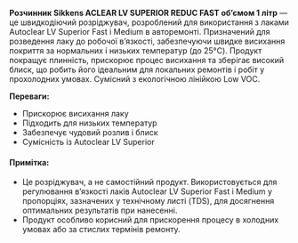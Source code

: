 **Розчинник Sikkens ACLEAR LV SUPERIOR REDUC FAST об’ємом 1 літр** — це швидкодіючий розріджувач, розроблений для використання з лаками Autoclear LV Superior Fast і Medium в авторемонті. Призначений для розведення лаку до робочої в’язкості, забезпечуючи швидке висихання покриття за нормальних і низьких температур (до 25°C). Продукт покращує плинність, прискорює процес висихання та зберігає високий блиск, що робить його ідеальним для локальних ремонтів і робіт у прохолодних умовах. Сумісний з екологічною лінійкою Low VOC.

**Переваги:**

- Прискорює висихання лаку
- Підходить для низьких температур
- Забезпечує чудовий розлив і блиск
- Сумісність із Autoclear LV Superior

#### Примітка:

- Це розріджувач, а не самостійний продукт. Використовується для регулювання в’язкості лаків Autoclear LV Superior Fast і Medium у пропорціях, зазначених у технічному листі (TDS), для досягнення оптимальних результатів при нанесенні.
- Продукт особливо корисний для прискорення процесу в холодних умовах або за стислих термінів ремонту.
